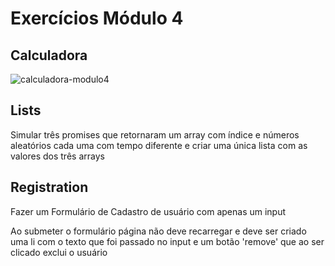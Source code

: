 # Exercícios Módulo 4

## Calculadora

![calculadora-modulo4](https://user-images.githubusercontent.com/82619418/138390499-6408fcb1-5bc1-451a-9aa1-c041d48058f5.png)

## Lists

Simular três promises que retornaram um array com índice e números aleatórios cada uma com tempo diferente e criar uma única lista com as valores dos três arrays

## Registration

Fazer um Formulário de Cadastro de usuário com apenas um input

Ao submeter o formulário página não deve recarregar e deve ser criado uma li com o texto que foi passado no input e um botão 'remove' que ao ser clicado exclui o usuário
